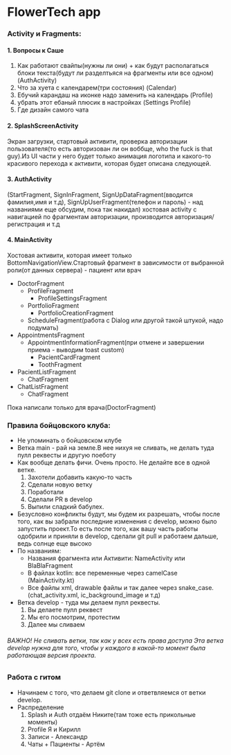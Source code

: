 # FlowerTech app
### Activity и Fragments:
#### 1. Вопросы к Саше
1. Как работают свайпы(нужны ли они) +  как будут располагаться блоки текста(будут ли разделтьяся на фрагменты или все одном) (AuthActivity)
2. Что за хуета с календарем(три состояния) (Calendar)
3. Ебучий карандаш на иконке надо заменить на календарь (Profile)
4. убрать этот ебаный плюсик в настройках (Settings Profile)
5. Где дизайн самого чата

#### 2. SplashScreenActivity
Экран загрузки, стартовый активити, проверка авторизации пользователя(то есть авторизован ли он воббще, who the fuck is that guy).Из UI части у него будет только анимация логотипа и какого-то красивого перехода к активити, которая будет описана следующей.

#### 3. AuthActivity
(StartFragment, SignInFragment, SignUpDataFragment(вводится фамилия,имя и т.д), SignUpUserFragment(телефон и пароль) - над названиями еще обсудим, пока так накидал)
хостовая activity с навигацией по фрагментам авторизации, производится авторизация/регистрация и т.д


#### 4. MainActivity 
Хостовая активити, которая имеет только BottomNavigationView.Стартовый фрагмент в зависимости от выбранной роли(от данных сервера) - пациент или врач
- DoctorFragment
  * ProfileFragment
    + ProfileSettingsFragment
  * PortfolioFragment
    + PortfolioCreationFragment
  * ScheduleFragment(работа с Dialog или другой такой штукой, надо подумать)
- AppointmentsFragment
  * AppointmentInformationFragment(при отмене и завершении приема - выводим toast custom)
    + PacientCardFragment
    + ToothFragment
- PacientListFragment
  * ChatFragment
- ChatListFragment
  * ChatFragment

Пока написали только для врача(DoctorFragment)

### Правила бойцовского клуба:
* Не упоминать о бойцовском клубе
* Ветка main - рай на земле.В нее нихуя не сливать, не делать туда пулл реквесты и другую поеботу
* Как вообще делать фичи. Очень просто. Не делайте все в одной ветке.
  1) Захотели добавить какую-то часть
  2) Сделали новую ветку
  3) Поработали
  4) Сделали PR в develop
  5) Выпили сладкий бабулех.
* Безусловно конфликты будут, мы будем их разрешать, чтобы после того, как вы забрали последние изменения с develop, можно было запустить проект.То есть после того, как вашу часть работы одобрили и приняли в develop, сделали git pull и работаем дальше, ведь солнце еще высоко
* По названиям:
    - Названия фрагмента или Активити: NameActivity или BlaBlaFragment
    - В файлах kotlin: все переменные через camelCase (MainActivity.kt)
    - Все файлы xml, drawable файлы и так далее через snake_case. (сhat_activity.xml, ic_background_image и т.д)
* Ветка develop - туда мы делаем пулл реквесты.
  1) Вы делаете пулл реквест
  2) Мы его посмотрим, протестим
  3) Далее мы сливаем
###### ВАЖНО! Не сливать ветки, так как у всех есть права доступа Эта ветка develop нужна для того, чтобы у каждого в какой-то момент была работающая версия проекта.

### Работа с гитом
* Начинаем с того, что делаем git clone и ответвляемся от ветки develop.
* Распределение 
    1. Splash и Auth отдаём Никите(там тоже есть прикольные моменты)
    2. Profile Я и Кирилл
    3. Записи - Александр
    4. Чаты + Пациенты - Артём
